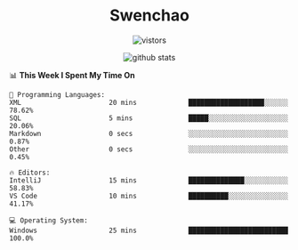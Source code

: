 <h1 align="center">Swenchao</h3>

<p align="center">
  <img src="https://visitor-badge.glitch.me/badge?page_id=Swenchao" alt="vistors" />
</p>

<p align="center">
  <img src="https://github-readme-stats.vercel.app/api?username=Swenchao&count_private=true&show_icons=true&theme=vue-dark&hide_title=true" alt="github stats" />
</p>

<!--START_SECTION:waka-->
📊 **This Week I Spent My Time On** 

```text
💬 Programming Languages: 
XML                      20 mins             ███████████████████░░░░░░   78.62% 
SQL                      5 mins              █████░░░░░░░░░░░░░░░░░░░░   20.06% 
Markdown                 0 secs              ░░░░░░░░░░░░░░░░░░░░░░░░░   0.87% 
Other                    0 secs              ░░░░░░░░░░░░░░░░░░░░░░░░░   0.45%

🔥 Editors: 
IntelliJ                 15 mins             ██████████████░░░░░░░░░░░   58.83% 
VS Code                  10 mins             ██████████░░░░░░░░░░░░░░░   41.17%

💻 Operating System: 
Windows                  25 mins             █████████████████████████   100.0%

```


<!--END_SECTION:waka-->
